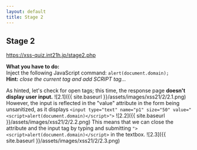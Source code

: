 ```yaml
---
layout: default
title: Stage 2
---
```



## Stage 2
https://xss-quiz.int21h.jp/stage2.php


**What you have to do:**  
Inject the following JavaScript command: `alert(document.domain);`
**Hint:** *close the current tag and add SCRIPT tag...*

As hinted, let's check for open tags; this time, the response page **doesn't display user input.** 
![2.1]({{ site.baseurl }}/assets/images/xss21/2/2.1.png)
However, the input is reflected in the "value" attribute in the form being unsanitized, as it displays `<input type="text" name="p1" size="50" value="<script>alert(document.domain)</script>">`
![2.2]({{ site.baseurl }}/assets/images/xss21/2/2.2.png)
This means that we can close the attribute and the input tag by typing and submitting `"><script>alert(document.domain)</script>` in the textbox.
![2.3]({{ site.baseurl }}/assets/images/xss21/2/2.3.png)